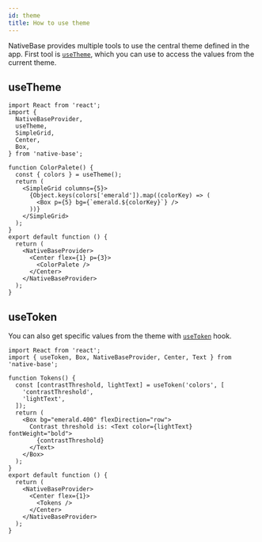 ```yaml
---
id: theme
title: How to use theme
---
```


NativeBase provides multiple tools to use the central theme defined in the app. First tool is [`useTheme`](/useTheme.md), which you can use to access the values from the current theme.

## useTheme

```SnackPlayer name=useTheme%20Demo
import React from 'react';
import {
  NativeBaseProvider,
  useTheme,
  SimpleGrid,
  Center,
  Box,
} from 'native-base';

function ColorPalete() {
  const { colors } = useTheme();
  return (
    <SimpleGrid columns={5}>
      {Object.keys(colors['emerald']).map((colorKey) => (
        <Box p={5} bg={`emerald.${colorKey}`} />
      ))}
    </SimpleGrid>
  );
}
export default function () {
  return (
    <NativeBaseProvider>
      <Center flex={1} p={3}>
        <ColorPalete />
      </Center>
    </NativeBaseProvider>
  );
}

```

## useToken

You can also get specific values from the theme with [`useToken`](/useToken.md) hook.

```SnackPlayer name=useToken%20Demo
import React from 'react';
import { useToken, Box, NativeBaseProvider, Center, Text } from 'native-base';

function Tokens() {
  const [contrastThreshold, lightText] = useToken('colors', [
    'contrastThreshold',
    'lightText',
  ]);
  return (
    <Box bg="emerald.400" flexDirection="row">
      Contrast threshold is: <Text color={lightText} fontWeight="bold">
        {contrastThreshold}
      </Text>
    </Box>
  );
}
export default function () {
  return (
    <NativeBaseProvider>
      <Center flex={1}>
        <Tokens />
      </Center>
    </NativeBaseProvider>
  );
}

```
